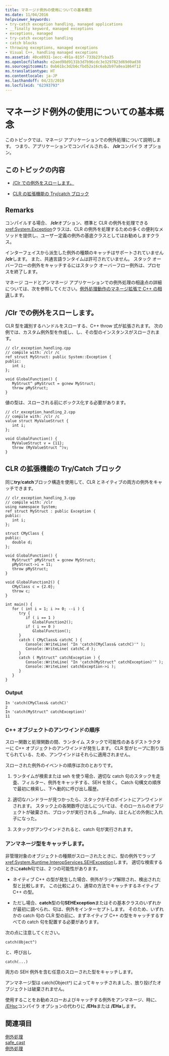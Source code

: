 ```yaml
---
title: マネージド例外の使用についての基本概念
ms.date: 11/04/2016
helpviewer_keywords:
- try-catch exception handling, managed applications
- __finally keyword, managed exceptions
- exceptions, managed
- try-catch exception handling
- catch blocks
- throwing exceptions, managed exceptions
- Visual C++, handling managed exceptions
ms.assetid: 40ce8931-1ecc-491a-815f-733b23fcba35
ms.openlocfilehash: e2aed98d9131b3d7b96cdc3e3297823d69d0ad38
ms.sourcegitcommit: 0ab61bc3d2b6cfbd52a16c6ab2b97a8ea1864f12
ms.translationtype: HT
ms.contentlocale: ja-JP
ms.lasthandoff: 04/23/2019
ms.locfileid: "62393793"
---
```

# <a name="basic-concepts-in-using-managed-exceptions"></a>マネージド例外の使用についての基本概念

このトピックでは、マネージ アプリケーションでの例外処理について説明します。 つまり、アプリケーションでコンパイルされる、 **/clr**コンパイラ オプション。

## <a name="in-this-topic"></a>このトピックの内容

- [/Clr での例外をスローします。](#vcconbasicconceptsinusingmanagedexceptionsanchor1)

- [CLR の拡張機能の Try/catch ブロック](#vcconbasicconceptsinusingmanagedexceptionsanchor2)

## <a name="remarks"></a>Remarks

コンパイルする場合、 **/clr**オプション、標準と CLR の例外を処理できる<xref:System.Exception>クラスは、CLR の例外を処理するための多くの便利なメソッドを提供し、ユーザー定義の例外の基底クラスとしてはお勧めしますクラス。

インターフェイスから派生した例外の種類のキャッチはサポートされていません **/clr**します。 また、共通言語ランタイムは許可されていません。 スタック オーバーフローの例外をキャッチするにはスタック オーバーフロー例外は、プロセスを終了します。

マネージ コードとアンマネージ アプリケーションでの例外処理の相違点の詳細については、次を参照してください。[例外処理動作のマネージ拡張で C++ の相違](../dotnet/differences-in-exception-handling-behavior-under-clr.md)します。

##  <a name="vcconbasicconceptsinusingmanagedexceptionsanchor1"></a> /Clr での例外をスローします。

CLR 型を識別するハンドルをスローする、C++ throw 式が拡張されます。 次の例では、カスタム例外型を作成し、し、その型のインスタンスがスローされます。

```
// clr_exception_handling.cpp
// compile with: /clr /c
ref struct MyStruct: public System::Exception {
public:
   int i;
};

void GlobalFunction() {
   MyStruct^ pMyStruct = gcnew MyStruct;
   throw pMyStruct;
}
```

値の型は、スローされる前にボックス化する必要があります。

```
// clr_exception_handling_2.cpp
// compile with: /clr /c
value struct MyValueStruct {
   int i;
};

void GlobalFunction() {
   MyValueStruct v = {11};
   throw (MyValueStruct ^)v;
}
```

##  <a name="vcconbasicconceptsinusingmanagedexceptionsanchor2"></a> CLR の拡張機能の Try/Catch ブロック

同じ**try**/**catch**ブロック構造を使用して、CLR とネイティブの両方の例外をキャッチできます。

```
// clr_exception_handling_3.cpp
// compile with: /clr
using namespace System;
ref struct MyStruct : public Exception {
public:
   int i;
};

struct CMyClass {
public:
   double d;
};

void GlobalFunction() {
   MyStruct^ pMyStruct = gcnew MyStruct;
   pMyStruct->i = 11;
   throw pMyStruct;
}

void GlobalFunction2() {
   CMyClass c = {2.0};
   throw c;
}

int main() {
   for ( int i = 1; i >= 0; --i ) {
      try {
         if ( i == 1 )
            GlobalFunction2();
         if ( i == 0 )
            GlobalFunction();
      }
      catch ( CMyClass& catchC ) {
         Console::WriteLine( "In 'catch(CMyClass& catchC)'" );
         Console::WriteLine( catchC.d );
      }
      catch ( MyStruct^ catchException ) {
         Console::WriteLine( "In 'catch(MyStruct^ catchException)'" );
         Console::WriteLine( catchException->i );
      }
   }
}
```

### <a name="output"></a>Output

```
In 'catch(CMyClass& catchC)'
2
In 'catch(MyStruct^ catchException)'
11
```

### <a name="order-of-unwinding-for-c-objects"></a>C++ オブジェクトのアンワインドの順序

スロー関数と処理関数の間、ランタイム スタックで可能性のあるデストラクターに C++ オブジェクトのアンワインドが発生します。 CLR 型がヒープに割り当てられている、ため、アンワインドはそれらに適用されません。

スローされた例外のイベントの順序は次のとおりです。

1. ランタイムが検索または seh を使う場合、適切な catch 句のスタックを走査、フィルター、例外をキャッチする、SEH を除く。 Catch 句構文の順序で最初に検索し、下へ動的に呼び出し履歴。

1. 適切なハンドラーが見つかったら、スタックがそのポイントにアンワインドされます。 スタック上の各関数呼び出しについては、そのローカルのオブジェクトが破棄され、ブロックが実行される __finally、ほとんどの外側に入れ子になった。

1. スタックがアンワインドされると、catch 句が実行されます。

### <a name="catching-unmanaged-types"></a>アンマネージ型をキャッチします。

非管理対象のオブジェクトの種類がスローされたときに、型の例外でラップ<xref:System.Runtime.InteropServices.SEHException>します。 適切な検索するときに**catch**句では、2 つの可能性があります。

- ネイティブ C++ の型が発生した場合、例外がラップ解除され、検出された型と比較します。 この比較により、通常の方法でキャッチするネイティブ C++ の型。

- ただし場合、**catch**型の句**SEHException**またはその基本クラスのいずれかが最初に調べられ、句は、例外をインターセプトします。 そのため、いずれかの catch 句の CLR 型の前に、まずネイティブ C++ の型をキャッチするすべての catch 句を配置する必要があります。

次の点に注意してください。

```
catch(Object^)
```

と、呼び出し

```
catch(...)
```

両方の SEH 例外を含む任意のスローされた型をキャッチします。

アンマネージ型は catch(Object^) によってキャッチされました、放り投げたオブジェクトは破棄されません。

使用することをお勧めスローおよびキャッチする例外をアンマネージ、時に、 [/EHsc](../build/reference/eh-exception-handling-model.md)コンパイラ オプションの代わりに **/EHs**または **/EHa**します。

## <a name="see-also"></a>関連項目

[例外処理](../extensions/exception-handling-cpp-component-extensions.md)<br/>
[safe_cast](../extensions/safe-cast-cpp-component-extensions.md)<br/>
[例外処理](../cpp/exception-handling-in-visual-cpp.md)
